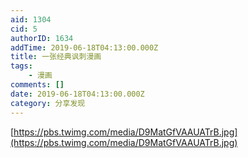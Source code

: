 ```yaml
---
aid: 1304
cid: 5
authorID: 1634
addTime: 2019-06-18T04:13:00.000Z
title: 一张经典讽刺漫画
tags:
    - 漫画
comments: []
date: 2019-06-18T04:13:00.000Z
category: 分享发现
---
```


[https://pbs.twimg.com/media/D9MatGfVAAUATrB.jpg](https://pbs.twimg.com/media/D9MatGfVAAUATrB.jpg)
